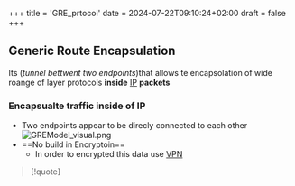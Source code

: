 +++
title = 'GRE_prtocol'
date = 2024-07-22T09:10:24+02:00
draft = false
+++

## Generic Route Encapsulation 

Its (*tunnel bettwent two endpoints*)that allows te encapsolation of wide roange of layer protocols 
**inside** [IP](/obisdian_ntoes/notes_obsidian/ZPythonref/DjangoFramework/Network+/Ref_OSI/IP.md) **packets** 


### Encapsualte traffic inside of IP 

- Two endpoints  appear to be direcly connected to each other 
	![GREModel_visual.png](/Notes/GREModel_visual.png)
- ==No build in Encryptoin==
	- In order to encrypted this data use [VPN](/VPN.md)


>[!quote]